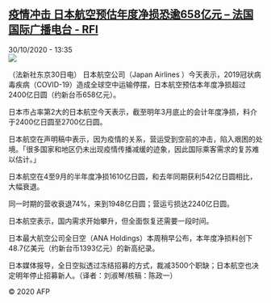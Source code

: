 <!--1604066097000-->
[疫情冲击 日本航空预估年度净损恐逾658亿元 – 法国国际广播电台 - RFI](http://www.rfi.fr//cn/contenu/20201030-%E7%96%AB%E6%83%85%E5%86%B2%E5%87%BB-%E6%97%A5%E6%9C%AC%E8%88%AA%E7%A9%BA%E9%A2%84%E4%BC%B0%E5%B9%B4%E5%BA%A6%E5%87%80%E6%8D%9F%E6%81%90%E9%80%BE658%E4%BA%BF%E5%85%83)
------

<div>30/10/2020 - 13:35</div><img src="https://s.rfi.fr/media/display/22d0825a-1ab0-11eb-9291-005056bf87d6/w:310/p:16x9/eco0012b.201030203501.jpg"><div class="t-content__body u-clearfix"><p>（法新社东京30日电）    日本航空公司（Japan Airlines ）今天表示，2019冠状病毒疾病（COVID-19）造成全球空中运输停摆，日本航空预估本年度净损超过2400亿日圆（约新台币658亿元）。</p><p>    日本市占率第2大的日本航空今天表示，截至明年3月底止的会计年度净损，料介于2400亿日圆至2700亿日圆。</p><p>    日本航空在声明稿中表示，因为疫情的关系，营运受到空前的冲击，陷入艰困的处境。「很多国家和地区仍未出现疫情传播减缓的迹象，因此国际乘客需求的复苏难以估计。」</p><p>    日本航空在4至9月的半年度净损1610亿日圆，和去年同期获利542亿日圆相比，大幅衰退。</p><p>    同一时期的营收衰退74%，来到1948亿日圆；营运亏损达2240亿日圆。</p><p>    日本航空表示，国内需求开始攀升，但全面恢复还需要一段时间。</p><p>    日本最大航空公司全日空（ANA Holdings）本周稍早公布，本年度净损料创下48.7亿美元（约新台币1393亿元）的新高纪录。</p><p>    日本媒体报导，全日空拟透过冻结招募的方式，裁减3500个职缺；日本航空也决定明年停止招募新人。（译者：刘淑琴/核稿：陈政一）</p><p class="t-copyright">© 2020 AFP</p>        </div>
